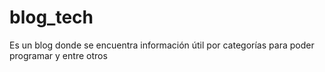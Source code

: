 # blog_tech
Es un blog donde se encuentra información útil por categorías para poder programar y entre otros
